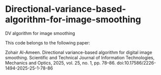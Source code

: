 # Directional-variance-based-algorithm-for-image-smoothing
DV algorithm for image smoothing


This code belongs to the following paper:


Zohair Al-Ameen. Directional variance-based algorithm for digital image smoothing. Scientific and Technical Journal of Information Technologies, Mechanics and Optics, 2025, vol. 25, no. 1, pp. 78–86. doi:10.17586/2226-1494-2025-25-1-78-86
